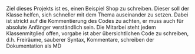 Ziel dieses Projekts ist es, einen Beispiel Shop zu schreiben.
Dieser soll der Klasse helfen, sich schneller mit dem Thema auseinander zu setzen.
Dabei ist strickt auf die Kommentierung des Codes zu achten, er muss auch für absolute Anfänger verständlich sein.
Die Mitarbei steht jedem Klassenmitglied offen, vorgabe ist aber übersichtlichen Code zu schreiben, d.h. 
Freiräume, sauberer Syntax, Kommentare, schreiben der Dokumentation als MD